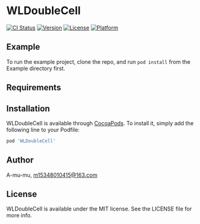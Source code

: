 # WLDoubleCell

[![CI Status](https://img.shields.io/travis/A-mu-mu/WLDoubleCell.svg?style=flat)](https://travis-ci.org/A-mu-mu/WLDoubleCell)
[![Version](https://img.shields.io/cocoapods/v/WLDoubleCell.svg?style=flat)](https://cocoapods.org/pods/WLDoubleCell)
[![License](https://img.shields.io/cocoapods/l/WLDoubleCell.svg?style=flat)](https://cocoapods.org/pods/WLDoubleCell)
[![Platform](https://img.shields.io/cocoapods/p/WLDoubleCell.svg?style=flat)](https://cocoapods.org/pods/WLDoubleCell)

## Example

To run the example project, clone the repo, and run `pod install` from the Example directory first.

## Requirements

## Installation

WLDoubleCell is available through [CocoaPods](https://cocoapods.org). To install
it, simply add the following line to your Podfile:

```ruby
pod 'WLDoubleCell'
```

## Author

A-mu-mu, m15348010415@163.com

## License

WLDoubleCell is available under the MIT license. See the LICENSE file for more info.
